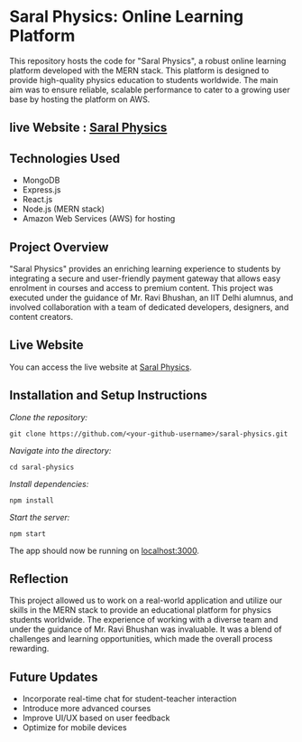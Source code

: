 # Saral Physics: Online Learning Platform

This repository hosts the code for "Saral Physics", a robust online learning platform developed with the MERN stack. This platform is designed to provide high-quality physics education to students worldwide. The main aim was to ensure reliable, scalable performance to cater to a growing user base by hosting the platform on AWS.

## live Website : [Saral Physics](https://www.saralphysics.com/)

## Technologies Used

- MongoDB
- Express.js
- React.js
- Node.js (MERN stack)
- Amazon Web Services (AWS) for hosting

## Project Overview

"Saral Physics" provides an enriching learning experience to students by integrating a secure and user-friendly payment gateway that allows easy enrolment in courses and access to premium content. This project was executed under the guidance of Mr. Ravi Bhushan, an IIT Delhi alumnus, and involved collaboration with a team of dedicated developers, designers, and content creators.

## Live Website

You can access the live website at [Saral Physics](https://www.saralphysics.com/).

## Installation and Setup Instructions

*Clone the repository:*
```shell
git clone https://github.com/<your-github-username>/saral-physics.git
```
*Navigate into the directory:*
```shell
cd saral-physics
```
*Install dependencies:*
```shell
npm install
```
*Start the server:*
```shell
npm start
```
The app should now be running on [localhost:3000](http://localhost:3000/).

## Reflection

This project allowed us to work on a real-world application and utilize our skills in the MERN stack to provide an educational platform for physics students worldwide. The experience of working with a diverse team and under the guidance of Mr. Ravi Bhushan was invaluable. It was a blend of challenges and learning opportunities, which made the overall process rewarding.

## Future Updates

- Incorporate real-time chat for student-teacher interaction
- Introduce more advanced courses
- Improve UI/UX based on user feedback
- Optimize for mobile devices

